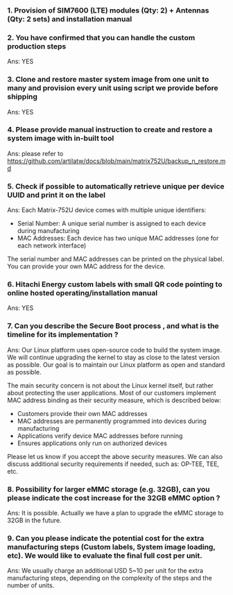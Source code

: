 ### 1. Provision of SIM7600 (LTE) modules (Qty: 2) + Antennas (Qty: 2 sets) and installation manual

### 2. You have confirmed that you can handle the custom production steps
Ans: YES

### 3. Clone and restore master system image from one unit to many and provision every unit using script we provide before shipping
Ans: YES

### 4. Please provide manual instruction to create and restore a system image with in-built tool
Ans: please refer to https://github.com/artilatw/docs/blob/main/matrix752U/backup_n_restore.md

### 5. Check if possible to automatically retrieve unique per device UUID and print it on the label
Ans: Each Matrix-752U device comes with multiple unique identifiers:

- Serial Number: A unique serial number is assigned to each device during manufacturing
- MAC Addresses: Each device has two unique MAC addresses (one for each network interface)

The serial number and MAC addresses can be printed on the physical label. You can provide your own MAC address for the device.

### 6. Hitachi Energy custom labels with small QR code pointing to online hosted operating/installation manual
Ans: YES

### 7. Can you describe the Secure Boot process , and what is the timeline for its implementation ?
Ans: Our Linux platform uses open-source code to build the system image. We will continue upgrading the kernel to stay as close to the latest version as possible. Our goal is to maintain our Linux platform as open and standard as possible.

The main security concern is not about the Linux kernel itself, but rather about protecting the user applications. Most of our customers implement MAC address binding as their security measure, which is described below:

- Customers provide their own MAC addresses
- MAC addresses are permanently programmed into devices during manufacturing
- Applications verify device MAC addresses before running
- Ensures applications only run on authorized devices

Please let us know if you accept the above security measures. We can also discuss additional security requirements if needed, such as: OP-TEE, TEE, etc.

### 8. Possibility for larger eMMC storage (e.g. 32GB), can you please indicate the cost increase for the 32GB eMMC option ? 
Ans: It is possible. Actually we have a plan to upgrade the eMMC storage to 32GB in the future.

### 9. Can you please indicate the potential cost for the extra manufacturing steps (Custom labels, System image loading, etc). We would like to evaluate the final full cost per unit.
Ans: We usually charge an additional USD 5~10 per unit for the extra manufacturing steps, depending on the complexity of the steps and the number of units.

